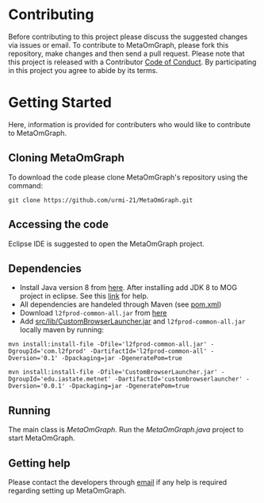# Contributing

Before contributing to this project please discuss the suggested changes via issues or email.
To contribute to MetaOmGraph, please fork this repository, make changes and then send a pull request.
Please note that this project is released with a Contributor [Code of Conduct](https://github.com/urmi-21/MetaOmGraph/blob/master/CODE_OF_CONDUCT.md). By participating in this project you agree to abide by its terms.


# Getting Started
Here, information is provided for contributers who would like to contribute to MetaOmGraph.


## Cloning MetaOmGraph
To download the code please clone MetaOmGraph's repository using the command:

```
git clone https://github.com/urmi-21/MetaOmGraph.git
```
## Accessing the code
Eclipse IDE is suggested to open the MetaOmGraph project.

## Dependencies
* Install Java version 8 from [here](https://www.oracle.com/technetwork/java/javase/downloads/index.html). After installing add JDK 8 to MOG project in eclipse.
See this [link](https://stackoverflow.com/questions/13635563/setting-jdk-in-eclipse) for help.
* All dependencies are handeled through Maven (see [pom.xml](https://github.com/urmi-21/MetaOmGraph/blob/master/pom.xml))
* Download `l2fprod-common-all.jar` from [here](http://www.java2s.com/Code/Jar/l/Downloadl2fprodcommonalljar.htm)
* Add [src/lib/CustomBrowserLauncher.jar](https://github.com/urmi-21/MetaOmGraph/tree/master/src/lib) and `l2fprod-common-all.jar` locally maven by running:
```
mvn install:install-file -Dfile='l2fprod-common-all.jar' -DgroupId='com.l2fprod' -DartifactId='l2fprod-common-all' -Dversion='0.1' -Dpackaging=jar -DgeneratePom=true

mvn install:install-file -Dfile='CustomBrowserLauncher.jar' -DgroupId='edu.iastate.metnet' -DartifactId='custombrowserlauncher' -Dversion='0.0.1' -Dpackaging=jar -DgeneratePom=true
```
 



## Running
The main class is _MetaOmGraph_. Run the _MetaOmGraph.java_ project to start MetaOmGraph.

## Getting help
Please contact the developers through [email](http://metnetweb.gdcb.iastate.edu/MetNet_MetaOmGraph_download.php) if any help is required regarding setting up MetaOmGraph.
